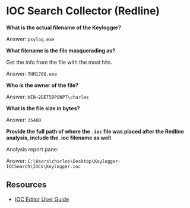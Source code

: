 # IOC Search Collector (Redline)

**What is the actual filename of the Keylogger?**

Answer: `psylog.exe`

**What filename is the file masquerading as?**

Get the info from the file with the most hits.

Answer: `THM1768.exe`

**Who is the owner of the file?**

Answer: `WIN-2DET5DP0NPT\charles`

**What is the file size in bytes?**

Answer: `35400`

**Provide the full path of where the `.ioc` file was placed after the Redline analysis, include the .ioc filename as well**

Analysis report pane:

Answer: `C:\Users\charles\Desktop\Keylogger-IOCSearch\IOCs\keylogger.ioc`

## Resources

* [IOC Editor User Guide](https://www.fireeye.com/content/dam/fireeye-www/services/freeware/ug-ioc-editor.pdf)
